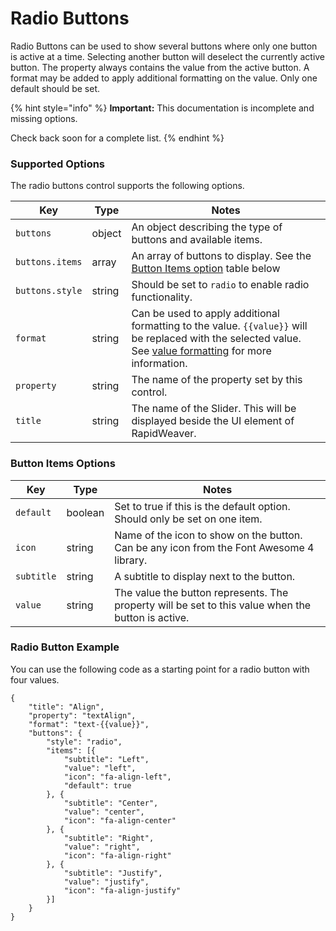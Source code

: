 # Radio Buttons

Radio Buttons can be used to show several buttons where only one button is active at a time. Selecting another button will deselect the currently active button. The property always contains the value from the active button. A format may be added to apply additional formatting on the value. Only one default should be set.

{% hint style="info" %}
**Important:** This documentation is incomplete and missing options.

Check back soon for a complete list.
{% endhint %}

### Supported Options <a href="#key-value-pairs-explained" id="key-value-pairs-explained"></a>

The radio buttons control supports the following options.

| Key             | Type   | Notes                                                                                                                                                                            |
| --------------- | ------ | -------------------------------------------------------------------------------------------------------------------------------------------------------------------------------- |
| `buttons`       | object | An object describing the type of buttons and available items.                                                                                                                    |
| `buttons.items` | array  | An array of buttons to display. See the [Button Items option](radio-buttons.md#button-items-options) table below                                                                 |
| `buttons.style` | string | Should be set to `radio` to enable radio functionality.                                                                                                                          |
| `format`        | string | Can be used to apply additional formatting to the value. `{{value}}` will be replaced with the selected value. See [value formatting](value-formatting.md) for more information. |
| `property`      | string | The name of the property set by this control.                                                                                                                                    |
| `title`         | string | The name of the Slider. This will be displayed beside the UI element of RapidWeaver.                                                                                             |

### Button Items Options

| Key        | Type    | Notes                                                                                              |
| ---------- | ------- | -------------------------------------------------------------------------------------------------- |
| `default`  | boolean | Set to true if this is the default option. Should only be set on one item.                         |
| `icon`     | string  | Name of the icon to show on the button. Can be any icon from the Font Awesome 4 library.           |
| `subtitle` | string  | A subtitle to display next to the button.                                                          |
| `value`    | string  | The value the button represents. The property will be set to this value when the button is active. |

### Radio Button Example

You can use the following code as a starting point for a radio button with four values.

```
{
    "title": "Align",
    "property": "textAlign",
    "format": "text-{{value}}",
    "buttons": {
        "style": "radio",
        "items": [{
            "subtitle": "Left",
            "value": "left",
            "icon": "fa-align-left",
            "default": true
        }, {
            "subtitle": "Center",
            "value": "center",
            "icon": "fa-align-center"
        }, {
            "subtitle": "Right",
            "value": "right",
            "icon": "fa-align-right"
        }, {
            "subtitle": "Justify",
            "value": "justify",
            "icon": "fa-align-justify"
        }]
    }
}
```

